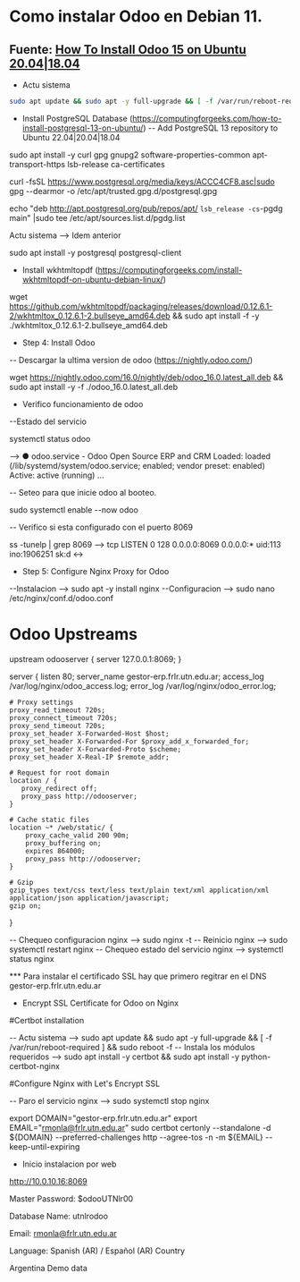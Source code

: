 # Como instalar Odoo en Debian 11.
## Fuente: [How To Install Odoo 15 on Ubuntu 20.04|18.04](https://computingforgeeks.com/how-to-install-odoo-on-ubuntu-linux/)

* Actu sistema

```bash
sudo apt update && sudo apt -y full-upgrade && [ -f /var/run/reboot-required ] && sudo reboot -f

```




* Install PostgreSQL Database (https://computingforgeeks.com/how-to-install-postgresql-13-on-ubuntu/)
-- Add PostgreSQL 13 repository to Ubuntu 22.04|20.04|18.04

sudo apt install -y curl gpg gnupg2 software-properties-common apt-transport-https lsb-release ca-certificates

curl -fsSL https://www.postgresql.org/media/keys/ACCC4CF8.asc|sudo gpg --dearmor -o /etc/apt/trusted.gpg.d/postgresql.gpg

echo "deb http://apt.postgresql.org/pub/repos/apt/ `lsb_release -cs`-pgdg main" |sudo tee  /etc/apt/sources.list.d/pgdg.list


Actu sistema
--> Idem anterior

sudo apt install -y postgresql postgresql-client

* Install wkhtmltopdf (https://computingforgeeks.com/install-wkhtmltopdf-on-ubuntu-debian-linux/)

wget https://github.com/wkhtmltopdf/packaging/releases/download/0.12.6.1-2/wkhtmltox_0.12.6.1-2.bullseye_amd64.deb && sudo apt install -f -y ./wkhtmltox_0.12.6.1-2.bullseye_amd64.deb

* Step 4: Install Odoo

-- Descargar la ultima version de odoo (https://nightly.odoo.com/)

wget https://nightly.odoo.com/16.0/nightly/deb/odoo_16.0.latest_all.deb && sudo apt install -y -f ./odoo_16.0.latest_all.deb

* Verifico funcionamiento de odoo

--Estado del servicio

systemctl status odoo

--> ● odoo.service - Odoo Open Source ERP and CRM
Loaded: loaded (/lib/systemd/system/odoo.service; enabled; vendor preset: enabled)
Active: active (running) ...

-- Seteo para que inicie odoo al booteo.

sudo systemctl enable --now odoo

-- Verifico si esta configurado con el puerto 8069

ss -tunelp | grep 8069
--> tcp   LISTEN  0       128                  0.0.0.0:8069           0.0.0.0:*      uid:113 ino:1906251 sk:d <-> 

* Step 5: Configure Nginx Proxy for Odoo

--Instalacion --> sudo apt -y install nginx
--Configuracion --> sudo nano /etc/nginx/conf.d/odoo.conf


# Odoo Upstreams
upstream odooserver {
 server 127.0.0.1:8069;
}

server {
    listen 80;
    server_name gestor-erp.frlr.utn.edu.ar;
    access_log /var/log/nginx/odoo_access.log;
    error_log /var/log/nginx/odoo_error.log;


    # Proxy settings
    proxy_read_timeout 720s;
    proxy_connect_timeout 720s;
    proxy_send_timeout 720s;
    proxy_set_header X-Forwarded-Host $host;
    proxy_set_header X-Forwarded-For $proxy_add_x_forwarded_for;
    proxy_set_header X-Forwarded-Proto $scheme;
    proxy_set_header X-Real-IP $remote_addr;

    # Request for root domain
    location / {
       proxy_redirect off;
       proxy_pass http://odooserver;
    }

    # Cache static files
    location ~* /web/static/ {
        proxy_cache_valid 200 90m;
        proxy_buffering on;
        expires 864000;
        proxy_pass http://odooserver;
    }

    # Gzip
    gzip_types text/css text/less text/plain text/xml application/xml application/json application/javascript;
    gzip on;
}

-- Chequeo configuracion nginx --> sudo nginx  -t
-- Reinicio nginx --> sudo systemctl restart nginx
-- Chequeo estado del servicio nginx --> systemctl status nginx


*** Para instalar el certificado SSL hay que primero regitrar en el DNS gestor-erp.frlr.utn.edu.ar

* Encrypt SSL Certificate for Odoo on Nginx 

#Certbot installation

-- Actu sistema --> sudo apt update && sudo apt -y full-upgrade && [ -f /var/run/reboot-required ] && sudo reboot -f
-- Instala los módulos requeridos --> sudo apt install -y certbot && sudo apt install -y python-certbot-nginx

#Configure Nginx with Let's Encrypt SSL

-- Paro el servicio nginx --> sudo systemctl stop nginx

export DOMAIN="gestor-erp.frlr.utn.edu.ar"
export EMAIL="rmonla@frlr.utn.edu.ar"
sudo certbot certonly --standalone -d ${DOMAIN} --preferred-challenges http --agree-tos -n -m ${EMAIL} --keep-until-expiring























* Inicio instalacion por web

http://10.0.10.16:8069

Master Password:
$odooUTNlr00

Database Name:
utnlrodoo

Email:
rmonla@frlr.utn.edu.ar

Language:
Spanish (AR) / Español (AR)
Country

Argentina
Demo data



